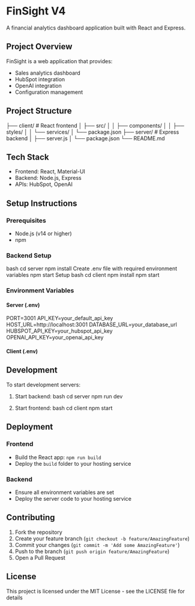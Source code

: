 # FinSight V4

A financial analytics dashboard application built with React and Express.

## Project Overview

FinSight is a web application that provides:
- Sales analytics dashboard
- HubSpot integration
- OpenAI integration
- Configuration management

## Project Structure 

├── client/ # React frontend
│ ├── src/
│ │ ├── components/
│ │ ├── styles/
│ │ └── services/
│ └── package.json
├── server/ # Express backend
│ ├── server.js
│ └── package.json
└── README.md

## Tech Stack

- Frontend: React, Material-UI
- Backend: Node.js, Express
- APIs: HubSpot, OpenAI

## Setup Instructions

### Prerequisites
- Node.js (v14 or higher)
- npm

### Backend Setup

bash
cd server
npm install
Create .env file with required environment variables
npm start
Setup
bash
cd client
npm install
npm start


### Environment Variables

#### Server (.env)

PORT=3001
API_KEY=your_default_api_key
HOST_URL=http://localhost:3001
DATABASE_URL=your_database_url
HUBSPOT_API_KEY=your_hubspot_api_key
OPENAI_API_KEY=your_openai_api_key


#### Client (.env)
## Development
To start development servers:

1. Start backend:
bash
cd server
npm run dev


2. Start frontend:
bash
cd client
npm start


## Deployment

### Frontend
- Build the React app: `npm run build`
- Deploy the `build` folder to your hosting service

### Backend
- Ensure all environment variables are set
- Deploy the server code to your hosting service

## Contributing

1. Fork the repository
2. Create your feature branch (`git checkout -b feature/AmazingFeature`)
3. Commit your changes (`git commit -m 'Add some AmazingFeature'`)
4. Push to the branch (`git push origin feature/AmazingFeature`)
5. Open a Pull Request

## License

This project is licensed under the MIT License - see the LICENSE file for details